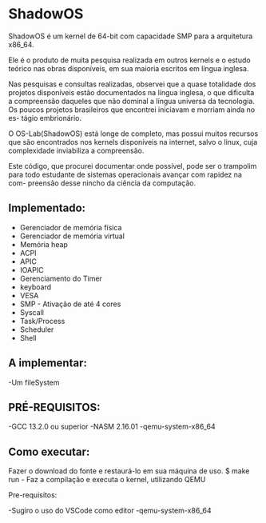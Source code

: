 # ShadowOS
ShadowOS é um kernel de 64-bit com capacidade SMP para a arquitetura x86_64.

Ele é o produto de muita pesquisa realizada em outros kernels e o estudo 
teórico nas obras disponíveis, em sua maioria escritos em língua inglesa.

Nas pesquisas e consultas realizadas, observei que a quase totalidade dos
projetos disponíveis estão documentados na língua inglesa, o que dificulta
a compreensão daqueles que não dominal a língua universa da tecnologia. Os 
poucos projetos brasileiros que encontrei iniciavam e morriam ainda no es-
tágio embrionário.

O OS-Lab(ShadowOS) está longe de completo, mas possui muitos recursos que 
são encontrados nos kernels disponíveis na internet, salvo o linux, cuja 
complexidade inviabiliza a compreensão. 

Este código, que procurei documentar onde possível, pode ser o trampolim
para todo estudante de sistemas operacionais avançar com rapidez na com-
preensão desse nincho da ciência da computação.


## Implementado:

+ Gerenciador de memória física
+ Gerenciador de memória virtual
+ Memória heap
+ ACPI
+ APIC
+ IOAPIC
+ Gerenciamento do Timer
+ keyboard
+ VESA
+ SMP - Ativação de até 4 cores
+ Syscall
+ Task/Process
+ Scheduler
+ Shell

## A implementar:
-Um fileSystem 

## PRÉ-REQUISITOS:
-GCC 13.2.0 ou superior
-NASM 2.16.01
-qemu-system-x86_64

## Como executar:
Fazer o download do fonte e restaurá-lo em sua máquina de uso.
$ make run - Faz a compilação e executa o kernel, utilizando QEMU

Pre-requisitos:

-Sugiro o uso do VSCode como editor
-qemu-system-x86_64

